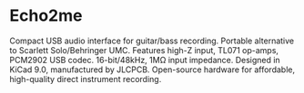 # Echo2me
Compact USB audio interface for guitar/bass recording. Portable alternative to Scarlett Solo/Behringer UMC. Features high-Z input, TL071 op-amps, PCM2902 USB codec. 16-bit/48kHz, 1MΩ input impedance. Designed in KiCad 9.0, manufactured by JLCPCB. Open-source hardware for affordable, high-quality direct instrument recording.
